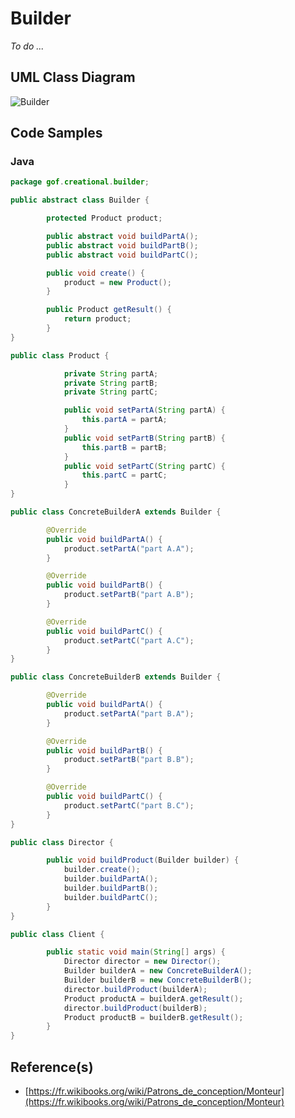 # Builder

_To do ..._

## UML Class Diagram

![Builder](http://www.plantuml.com/plantuml/proxy?src=https://raw.githubusercontent.com/dig2root/DesignPatternsCheatSheets/main/PlantUML/Builder.puml? "The Builder")

## Code Samples

### Java

```Java
package gof.creational.builder;

public abstract class Builder {

        protected Product product;

        public abstract void buildPartA();
        public abstract void buildPartB();
        public abstract void buildPartC();

        public void create() {
            product = new Product();
        }

        public Product getResult() {
            return product;
        }
}

public class Product {

            private String partA;
            private String partB;
            private String partC;

            public void setPartA(String partA) {
                this.partA = partA;
            }
            public void setPartB(String partB) {
                this.partB = partB;
            }
            public void setPartC(String partC) {
                this.partC = partC;
            }
}

public class ConcreteBuilderA extends Builder {

        @Override
        public void buildPartA() {
            product.setPartA("part A.A");
        }

        @Override
        public void buildPartB() {
            product.setPartB("part A.B");
        }

        @Override
        public void buildPartC() {
            product.setPartC("part A.C");
        }
}

public class ConcreteBuilderB extends Builder {

        @Override
        public void buildPartA() {
            product.setPartA("part B.A");
        }

        @Override
        public void buildPartB() {
            product.setPartB("part B.B");
        }

        @Override
        public void buildPartC() {
            product.setPartC("part B.C");
        }
}

public class Director {

        public void buildProduct(Builder builder) {
            builder.create();
            builder.buildPartA();
            builder.buildPartB();
            builder.buildPartC();
        }
}

public class Client {

        public static void main(String[] args) {
            Director director = new Director();
            Builder builderA = new ConcreteBuilderA();
            Builder builderB = new ConcreteBuilderB();
            director.buildProduct(builderA);
            Product productA = builderA.getResult();
            director.buildProduct(builderB);
            Product productB = builderB.getResult();
        }
}
```

## Reference(s)

- [https://fr.wikibooks.org/wiki/Patrons_de_conception/Monteur](https://fr.wikibooks.org/wiki/Patrons_de_conception/Monteur)